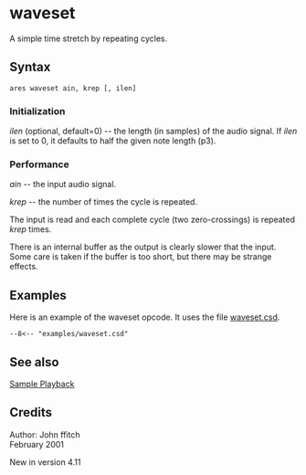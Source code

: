 <!--
id:waveset
category:Signal Generators:Sample Playback
-->
# waveset
A simple time stretch by repeating cycles.

## Syntax
``` csound-orc
ares waveset ain, krep [, ilen]
```

### Initialization

_ilen_ (optional, default=0) -- the length (in samples) of the audio signal. If _ilen_ is set to 0, it defaults to half the given note length (p3).

### Performance

_ain_ -- the input audio signal.

_krep_ -- the number of times the cycle is repeated.

The input is read and each complete cycle (two zero-crossings) is repeated _krep_ times.

There is an internal buffer as the output is clearly slower that the input.  Some care is taken if the buffer is too short, but there may be strange effects.

## Examples

Here is an example of the waveset opcode. It uses the file [waveset.csd](../../examples/waveset.csd).

``` csound-csd title="Example of the waveset opcode." linenums="1"
--8<-- "examples/waveset.csd"
```

## See also

[Sample Playback](../../siggen/sample)

## Credits

Author: John ffitch<br>
February 2001<br>

New in version 4.11
